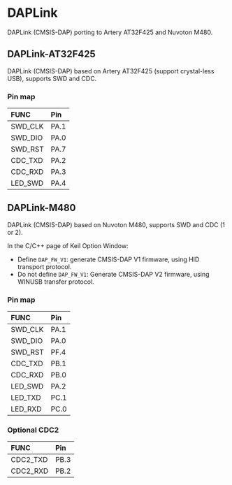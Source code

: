 # DAPLink
DAPLink (CMSIS-DAP) porting to Artery AT32F425 and Nuvoton M480.

## DAPLink-AT32F425
DAPLink (CMSIS-DAP) based on Artery AT32F425 (support crystal-less USB), supports SWD and CDC.

### Pin map
|  FUNC    | Pin   |
|  :----   | :---- |
| SWD_CLK  | PA.1  |
| SWD_DIO  | PA.0  |
| SWD_RST  | PA.7  |
| CDC_TXD  | PA.2  |
| CDC_RXD  | PA.3  |
| LED_SWD  | PA.4  |

## DAPLink-M480
DAPLink (CMSIS-DAP) based on Nuvoton M480, supports SWD and CDC (1 or 2).

In the C/C++ page of Keil Option Window:
* Define `DAP_FW_V1`: generate CMSIS-DAP V1 firmware, using HID transport protocol.
* Do not define `DAP_FW_V1`: Generate CMSIS-DAP V2 firmware, using WINUSB transfer protocol.

### Pin map
|  FUNC    | Pin   |
|  :----   | :---- |
| SWD_CLK  | PA.1  |
| SWD_DIO  | PA.0  |
| SWD_RST  | PF.4  |
| CDC_TXD  | PB.1  |
| CDC_RXD  | PB.0  |
| LED_SWD  | PA.2  |
| LED_TXD  | PC.1  |
| LED_RXD  | PC.0  |

### Optional CDC2
|  FUNC    | Pin   |
|  :----   | :---- |
| CDC2_TXD | PB.3  |
| CDC2_RXD | PB.2  |
